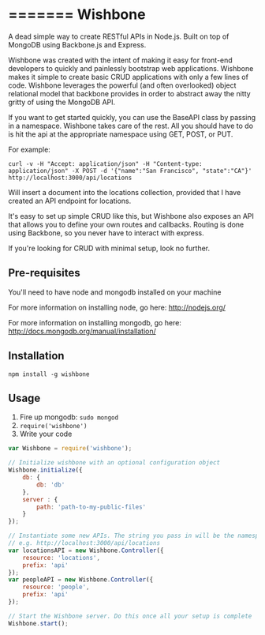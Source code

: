 =======
Wishbone
========

A dead simple way to create RESTful APIs in Node.js. Built on top of MongoDB using Backbone.js and Express.

Wishbone was created with the intent of making it easy for front-end developers to quickly and 
painlessly bootstrap web applications. Wishbone makes it simple to create basic CRUD applications with only
a few lines of code. Wishbone leverages the powerful (and often overlooked) object relational model
that backbone provides in order to abstract away the nitty gritty of using the MongoDB API.

If you want to get started quickly, you can use the BaseAPI class by passing in a namespace. Wishbone takes care
of the rest. All you should have to do is hit the api at the appropriate namespace using GET, POST, or PUT.

For example:

`curl -v -H "Accept: application/json" -H "Content-type: application/json" -X POST -d '{"name":"San Francisco", "state":"CA"}' http://localhost:3000/api/locations`

Will insert a document into the locations collection, provided that I have created an API endpoint for locations.

It's easy to set up simple CRUD like this, but Wishbone also exposes an API that allows you to define your own routes and 
callbacks. Routing is done using Backbone, so you never have to interact with express.

If you're looking for CRUD with minimal setup, look no further.

## Pre-requisites
You'll need to have node and mongodb installed on your machine

For more information on installing node, go here: http://nodejs.org/

For more information on installing mongodb, go here: http://docs.mongodb.org/manual/installation/

## Installation
`npm install -g wishbone`

## Usage
1. Fire up mongodb: `sudo mongod`
2. `require('wishbone')`
3. Write your code

```javascript
var Wishbone = require('wishbone');

// Initialize wishbone with an optional configuration object
Wishbone.initialize({
    db: {
        db: 'db'
    },
    server : {
        path: 'path-to-my-public-files'
    }
});

// Instantiate some new APIs. The string you pass in will be the namespace
// e.g. http://localhost:3000/api/locations
var locationsAPI = new Wishbone.Controller({
    resource: 'locations',
    prefix: 'api'
});
var peopleAPI = new Wishbone.Controller({
    resource: 'people',
    prefix: 'api'
});

// Start the Wishbone server. Do this once all your setup is complete
Wishbone.start();
```

